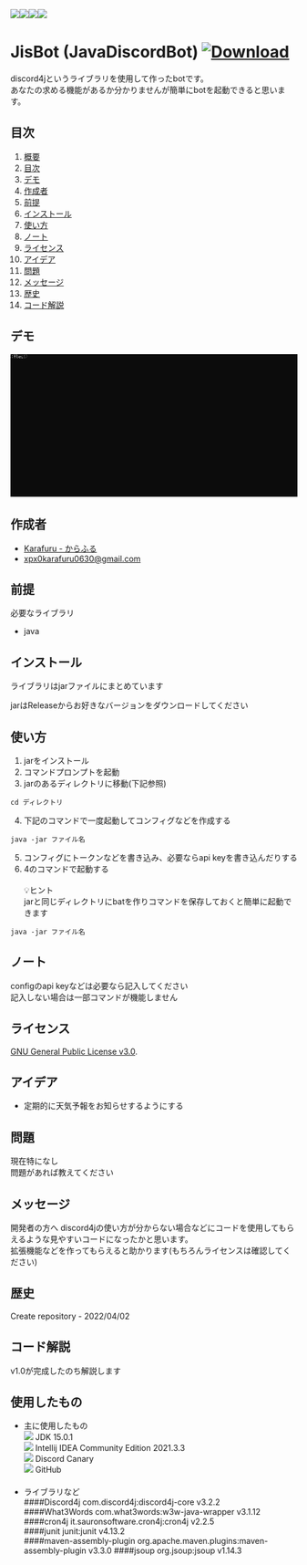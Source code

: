 <img src="https://img.shields.io/github/stars/Karafuru0630XpX/JisBot"><img src="https://img.shields.io/github/forks/Karafuru0630XpX/JisBot"><img src="https://img.shields.io/github/license/Karafuru0630XpX/JisBot"><img src="https://img.shields.io/github/issues/Karafuru0630XpX/JisBot"> 

<a id="chapter1"></a>
# JisBot (JavaDiscordBot) [![Download][badge]][link]

[badge]: https://img.shields.io/badge/-%E3%83%80%E3%82%A6%E3%83%B3%E3%83%AD%E3%83%BC%E3%83%89-4FC08D.svg?logo=&style=plastic
[link]: https://github.com/Karafuru0630XpX/JisBot/releases

discord4jというライブラリを使用して作ったbotです。  
あなたの求める機能があるか分かりませんが簡単にbotを起動できると思います。

<a id="chapter2"></a>
## 目次

1. [概要](#chapter1)
2. [目次](#chapter2)
3. [デモ](#chapter3)
5. [作成者](#chapter5)
6. [前提](#chapter6)
7. [インストール](#chapter7)
8. [使い方](#chapter8)
9. [ノート](#chapter9)
10. [ライセンス](#chapter10)
11. [アイデア](#chapter11)
12. [問題](#chapter12)
13. [メッセージ](#chapter13)
14. [歴史](#chapter14)
15. [コード解説](#chapter15)


<a id="chapter3"></a>
## デモ

![gif](https://github.com/Karafuru0630XpX/JisBot/blob/master/assets/demo.gif)

<a id="chapter5"></a>
## 作成者

* [Karafuru - からふる](https://github.com/Karafuru0630XpX/)
* xpx0karafuru0630@gmail.com

<a id="chapter6"></a>
## 前提

必要なライブラリ

* java

<a id="chapter7"></a>
## インストール

ライブラリはjarファイルにまとめています

jarはReleaseからお好きなバージョンをダウンロードしてください

<a id="chapter8"></a>
## 使い方

1. jarをインストール
2. コマンドプロンプトを起動
3. jarのあるディレクトリに移動(下記参照)
```
cd ディレクトリ
```
4. 下記のコマンドで一度起動してコンフィグなどを作成する
```
java -jar ファイル名
```
5. コンフィグにトークンなどを書き込み、必要ならapi keyを書き込んだりする
6. 4のコマンドで起動する<br><br>
💡ヒント  
jarと同じディレクトリにbatを作りコマンドを保存しておくと簡単に起動できます
```
java -jar ファイル名
```

<a id="chapter9"></a>
## ノート

configのapi keyなどは必要なら記入してください  
記入しない場合は一部コマンドが機能しません

<a id="chapter10"></a>
## ライセンス

[GNU General Public License v3.0](https://ja.wikipedia.org/wiki/GNU_General_Public_License).

<a id="chapter11"></a>
## アイデア
* 定期的に天気予報をお知らせするようにする

<a id="chapter12"></a>
## 問題

現在特になし  
問題があれば教えてください


<a id="chapter13"></a>
## メッセージ
開発者の方へ
discord4jの使い方が分からない場合などにコードを使用してもらえるような見やすいコードになったかと思います。  
拡張機能などを作ってもらえると助かります(もちろんライセンスは確認してください)

<a id="chapter14"></a>
## 歴史

Create repository - 2022/04/02

<a id="chapter15"></a>
## コード解説

v1.0が完成したのち解説します

## 使用したもの
* 主に使用したもの  
<img src="https://img.shields.io/badge/-Java-007396.svg?logo=java&style=plastic"> JDK 15.0.1<br>
<img src="https://img.shields.io/badge/-Intellij%20IDEA-000000.svg?logo=intellijidea&style=plastic"> Intellij IDEA Community Edition 2021.3.3<br>
<img src="https://img.shields.io/badge/-Discord-7289DA.svg?logo=discord&style=plastic"> Discord Canary<br>
<img src="https://img.shields.io/badge/-Github-181717.svg?logo=github&style=plastic"> GitHub<br>
　　
* ライブラリなど  
####Discord4j 
com.discord4j:discord4j-core  v3.2.2  
####What3Words
com.what3words:w3w-java-wrapper v3.1.12  
####cron4j
it.sauronsoftware.cron4j:cron4j v2.2.5  
####junit
junit:junit v4.13.2  
####maven-assembly-plugin
org.apache.maven.plugins:maven-assembly-plugin v3.3.0
####jsoup
org.jsoup:jsoup v1.14.3